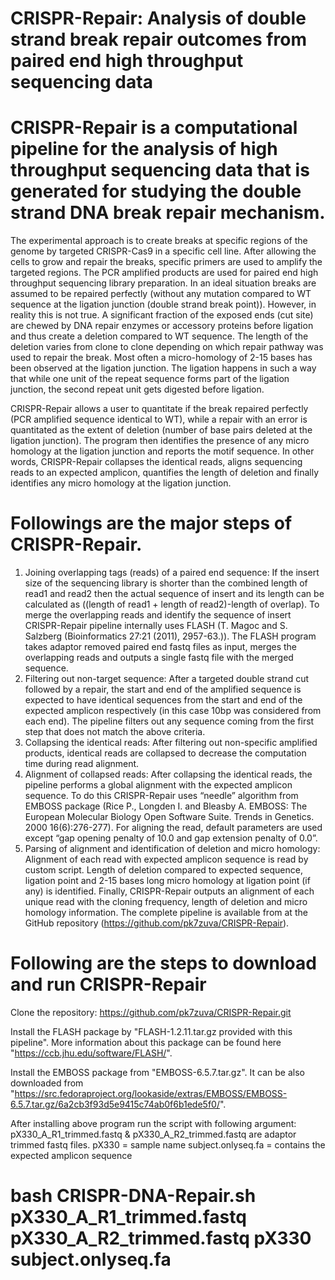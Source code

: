 # CRISPR-Repair: Analysis of double strand break repair outcomes from paired end high throughput sequencing data

# CRISPR-Repair is a computational pipeline for the analysis of high throughput sequencing data that is generated for studying the double strand DNA break repair mechanism. 

The experimental approach is to create breaks at specific regions of the genome by targeted CRISPR-Cas9 in a specific cell line. After allowing the cells to grow and repair the breaks, specific primers are used to amplify the targeted regions. The PCR amplified products are used for paired end high throughput sequencing library preparation.  In an ideal situation breaks are assumed to be repaired perfectly (without any mutation compared to WT sequence at the ligation junction (double strand break point)). However, in reality this is not true. A significant fraction of the exposed ends (cut site) are chewed by DNA repair enzymes or accessory proteins before ligation and thus create a deletion compared to WT sequence. The length of the deletion varies from clone to clone depending on which repair pathway was used to repair the break. Most often a micro-homology of 2-15 bases has been observed at the ligation junction. The ligation happens in such a way that while one unit of the repeat sequence forms part of the ligation junction, the second repeat unit gets digested before ligation. 

CRISPR-Repair allows a user to quantitate if the break repaired perfectly (PCR amplified sequence identical to WT), while a repair with an error is quantitated as the extent of deletion (number of base pairs deleted at the ligation junction).  The program then identifies the presence of any micro homology at the ligation junction and reports the motif sequence. In other words, CRISPR-Repair collapses the identical reads, aligns sequencing reads to an expected amplicon, quantifies the length of deletion and finally identifies any micro homology at the ligation junction.

# Followings are the major steps of CRISPR-Repair.

1.	Joining overlapping tags (reads) of a paired end sequence: If the insert size of the sequencing library is shorter than the combined length of read1 and read2 then the actual sequence of insert and its length can be calculated as ((length of read1 + length of read2)-length of overlap). To merge the overlapping reads and identify the sequence of insert CRISPR-Repair pipeline internally uses FLASH (T. Magoc and S. Salzberg (Bioinformatics 27:21 (2011), 2957-63.)).   The FLASH program takes adaptor removed paired end fastq files as input, merges the overlapping reads and outputs a single fastq file with the merged sequence. 
2.	Filtering out non-target sequence: After a targeted double strand cut followed by a repair, the start and end of the amplified sequence is expected to have identical sequences from the start and end of the expected amplicon respectively (in this case 10bp was considered from each end). The pipeline filters out any sequence coming from the first step that does not match the above criteria. 
3.	Collapsing the identical reads: After filtering out non-specific amplified products, identical reads are collapsed to decrease the computation time during read alignment.
4.	Alignment of collapsed reads: After collapsing the identical reads, the pipeline performs a global alignment with the expected amplicon sequence. To do this CRISPR-Repair uses “needle” algorithm from EMBOSS package (Rice P., Longden I. and Bleasby A. EMBOSS: The European Molecular Biology Open Software Suite. Trends in Genetics. 2000 16(6):276-277). For aligning the read, default parameters are used except “gap opening penalty of 10.0 and gap extension penalty of 0.0”. 
5.	Parsing of alignment and identification of deletion and micro homology:  Alignment of each read with expected amplicon sequence is read by custom script. Length of deletion compared to expected sequence, ligation point and 2-15 bases long micro homology at ligation point (if any) is identified. Finally, CRISPR-Repair outputs an alignment of each unique read with the cloning frequency, length of deletion and micro homology information. The complete pipeline is available from at the GitHub repository (https://github.com/pk7zuva/CRISPR-Repair). 


# Following are the steps to download and run CRISPR-Repair

Clone the repository: https://github.com/pk7zuva/CRISPR-Repair.git

Install the FLASH package by  "FLASH-1.2.11.tar.gz provided with this pipeline". More information about this package can be found here "https://ccb.jhu.edu/software/FLASH/".

Install the EMBOSS package from "EMBOSS-6.5.7.tar.gz". It can be also downloaded from "https://src.fedoraproject.org/lookaside/extras/EMBOSS/EMBOSS-6.5.7.tar.gz/6a2cb3f93d5e9415c74ab0f6b1ede5f0/".

After installing above program run the script with following argument:
pX330_A_R1_trimmed.fastq & pX330_A_R2_trimmed.fastq are adaptor trimmed fastq files.
pX330 = sample name
subject.onlyseq.fa = contains the expected amplicon sequence

# bash CRISPR-DNA-Repair.sh pX330_A_R1_trimmed.fastq pX330_A_R2_trimmed.fastq pX330 subject.onlyseq.fa 


